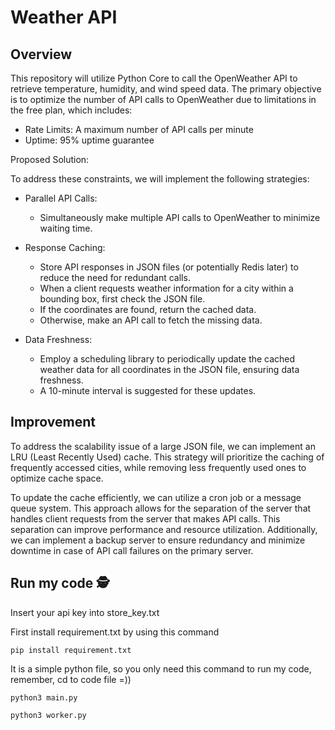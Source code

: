 # Weather API

## Overview 

This repository will utilize Python Core to call the OpenWeather API to retrieve temperature, humidity, and wind speed data. The primary objective is to optimize the number of API calls to OpenWeather due to limitations in the free plan, which includes:

- Rate Limits: A maximum number of API calls per minute
- Uptime: 95% uptime guarantee

Proposed Solution:

To address these constraints, we will implement the following strategies:

- Parallel API Calls:

  - Simultaneously make multiple API calls to OpenWeather to minimize waiting time.
- Response Caching:

  - Store API responses in JSON files (or potentially Redis later) to reduce the need for redundant calls.
  - When a client requests weather information for a city within a bounding box, first check the JSON file.
  - If the coordinates are found, return the cached data.
  - Otherwise, make an API call to fetch the missing data.
- Data Freshness:

  - Employ a scheduling library to periodically update the cached weather data for all coordinates in the JSON file, ensuring data freshness.
  - A 10-minute interval is suggested for these updates.

## Improvement 
To address the scalability issue of a large JSON file, we can implement an LRU (Least Recently Used) cache. This strategy will prioritize the caching of frequently accessed cities, while removing less frequently used ones to optimize cache space.

To update the cache efficiently, we can utilize a cron job or a message queue system. This approach allows for the separation of the server that handles client requests from the server that makes API calls. This separation can improve performance and resource utilization. Additionally, we can implement a backup server to ensure redundancy and minimize downtime in case of API call failures on the primary server.

## Run my code 🕵️
Insert your api key into store_key.txt



First install requirement.txt by using this command
```
pip install requirement.txt
```

It is a simple python file, so you only need this command to run my code, remember, cd to code file =))

```
python3 main.py
```
```
python3 worker.py
```

